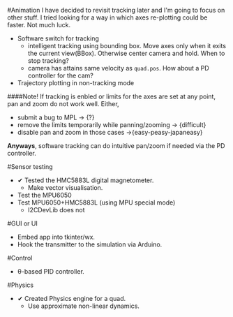 #Animation
I have decided to revisit tracking later and I'm going to focus on other stuff. I tried looking for a way in which axes re-plotting could be faster. Not much luck.
* Software switch for tracking
    - intelligent tracking using bounding box. Move axes only when it exits the current view(BBox). Otherwise center camera and hold. When to stop tracking?
    - camera has attains same velocity as `quad.pos`. How about a PD controller for the cam?
* Trajectory plotting in non-tracking mode

####Note!
If tracking is enbled or limits for the axes are set at any point, pan and zoom do not work well. Either,

* submit a bug to MPL -> {?}
* remove the limits temporarily while panning/zooming -> {difficult}
* disable pan and zoom in those cases ->{easy-peasy-japaneasy}

**Anyways**, software tracking can do intuitive pan/zoom if needed via the PD controller.

#Sensor testing
* ✔ Tested the HMC5883L digital magnetometer.
    - Make vector visualisation.
* Test the MPU6050
* Test MPU6050+HMC5883L (using MPU special mode)
    - I2CDevLib does not 

#GUI or UI
* Embed app into tkinter/wx.
* Hook the transmitter to the simulation via Arduino.

#Control
* θ-based PID controller.

#Physics
* ✔ Created Physics engine for a quad.
    - Use approximate non-linear dynamics.
